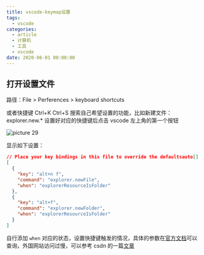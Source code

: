 ```yaml
---
title: vscode-keymap设置
tags:
  - vscode
categories:
  - article
  - 计算机
  - 工具
  - vscode
date: 2020-06-01 00:00:00
---
```


## 打开设置文件

路径：File > Perferences > keyboard shortcuts

或者快捷键 Ctrl+K Ctrl+S
搜索自己希望设置的功能，比如新建文件：explorer.new.\*
设置好对应的快捷键后点击 vscode 左上角的第一个按钮

![picture 29](../../../../assets/%E5%B7%A5%E5%85%B7/vscode/vscode-keymap%E8%AE%BE%E7%BD%AE/ab4c2f764207b6c0932cb70990ea72a62efc811bc1eb7a9c73793e3908713a90.png)

显示如下设置：

```json
// Place your key bindings in this file to override the defaultsauto[]
[
  {
    "key": "alt+n f",
    "command": "explorer.newFile",
    "when": "explorerResourceIsFolder"
  },
  {
    "key": "alt+f",
    "command": "explorer.newFolder",
    "when": "explorerResourceIsFolder"
  }
]
```

自行添加 `when` 对应的状态，设置快捷键触发的情况，具体的参数在[官方文档](https://code.visualstudio.com/docs/getstarted/keybindings)可以查询，外国网站访问过慢，可以参考 csdn 的一篇[文章](https://blog.csdn.net/u011511756/article/details/85058990)
